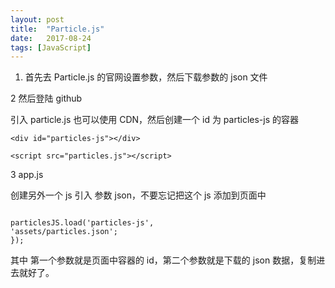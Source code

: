 ```yaml
---
layout: post
title:  "Particle.js"
date:   2017-08-24
tags: [JavaScript]
---
```


1. 首先去 Particle.js 的官网设置参数，然后下载参数的 json 文件

2 然后登陆 github

引入 particle.js 也可以使用 CDN，然后创建一个 id 为 particles-js 的容器

```
<div id="particles-js"></div>

<script src="particles.js"></script>
```
3 app.js

创建另外一个 js 引入 参数 json，不要忘记把这个 js 添加到页面中

```

particlesJS.load('particles-js',
'assets/particles.json';
});
```
其中 第一个参数就是页面中容器的 id，第二个参数就是下载的 json 数据，复制进去就好了。
